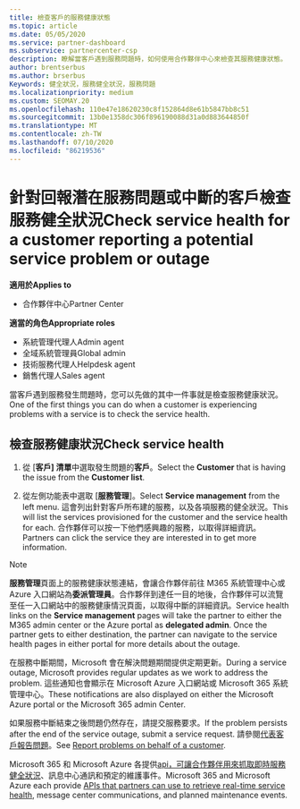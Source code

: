 ```yaml
---
title: 檢查客戶的服務健康狀態
ms.topic: article
ms.date: 05/05/2020
ms.service: partner-dashboard
ms.subservice: partnercenter-csp
description: 瞭解當客戶遇到服務問題時，如何使用合作夥伴中心來檢查其服務健康狀態。
author: brentserbus
ms.author: brserbus
Keywords: 健全狀況，服務健全狀況，服務問題
ms.localizationpriority: medium
ms.custom: SEOMAY.20
ms.openlocfilehash: 110e47e18620230c8f152864d8e61b5847bb8c51
ms.sourcegitcommit: 13b0e1358dc306f896190088d31a0d883644850f
ms.translationtype: MT
ms.contentlocale: zh-TW
ms.lasthandoff: 07/10/2020
ms.locfileid: "86219536"
---
```

# <a name="check-service-health-for-a-customer-reporting-a-potential-service-problem-or-outage"></a><span data-ttu-id="23227-104">針對回報潛在服務問題或中斷的客戶檢查服務健全狀況</span><span class="sxs-lookup"><span data-stu-id="23227-104">Check service health for a customer reporting a potential service problem or outage</span></span>

<span data-ttu-id="23227-105">**適用於**</span><span class="sxs-lookup"><span data-stu-id="23227-105">**Applies to**</span></span>

- <span data-ttu-id="23227-106">合作夥伴中心</span><span class="sxs-lookup"><span data-stu-id="23227-106">Partner Center</span></span>

<span data-ttu-id="23227-107">**適當的角色**</span><span class="sxs-lookup"><span data-stu-id="23227-107">**Appropriate roles**</span></span>

- <span data-ttu-id="23227-108">系統管理代理人</span><span class="sxs-lookup"><span data-stu-id="23227-108">Admin agent</span></span>
- <span data-ttu-id="23227-109">全域系統管理員</span><span class="sxs-lookup"><span data-stu-id="23227-109">Global admin</span></span>
- <span data-ttu-id="23227-110">技術服務代理人</span><span class="sxs-lookup"><span data-stu-id="23227-110">Helpdesk agent</span></span>
- <span data-ttu-id="23227-111">銷售代理人</span><span class="sxs-lookup"><span data-stu-id="23227-111">Sales agent</span></span>

<span data-ttu-id="23227-112">當客戶遇到服務發生問題時，您可以先做的其中一件事就是檢查服務健康狀況。</span><span class="sxs-lookup"><span data-stu-id="23227-112">One of the first things you can do when a customer is experiencing problems with a service is to check the service health.</span></span> 

## <a name="check-service-health"></a><span data-ttu-id="23227-113">檢查服務健康狀況</span><span class="sxs-lookup"><span data-stu-id="23227-113">Check service health</span></span>

1. <span data-ttu-id="23227-114">從 [**客戶] 清單**中選取發生問題的**客戶**。</span><span class="sxs-lookup"><span data-stu-id="23227-114">Select the **Customer** that is having the issue from the **Customer list**.</span></span>

2. <span data-ttu-id="23227-115">從左側功能表中選取 [**服務管理**]。</span><span class="sxs-lookup"><span data-stu-id="23227-115">Select **Service management** from the left menu.</span></span> <span data-ttu-id="23227-116">這會列出針對客戶所布建的服務，以及各項服務的健全狀況。</span><span class="sxs-lookup"><span data-stu-id="23227-116">This will list the services provisioned for the customer and the service health for each.</span></span> <span data-ttu-id="23227-117">合作夥伴可以按一下他們感興趣的服務，以取得詳細資訊。</span><span class="sxs-lookup"><span data-stu-id="23227-117">Partners can click the service they are interested in to get more information.</span></span> 

>[!NOTE] 
> <span data-ttu-id="23227-118">**服務管理**頁面上的服務健康狀態連結，會讓合作夥伴前往 M365 系統管理中心或 Azure 入口網站為**委派管理員**。合作夥伴到達任一目的地後，合作夥伴可以流覽至任一入口網站中的服務健康情況頁面，以取得中斷的詳細資訊。</span><span class="sxs-lookup"><span data-stu-id="23227-118">Service health links on the **Service management** pages will take the partner to either the M365 admin center or the Azure portal as **delegated admin**. Once the partner gets to either destination, the partner can navigate to the service health pages in either portal for more details about the outage.</span></span>
 
<span data-ttu-id="23227-119">在服務中斷期間，Microsoft 會在解決問題期間提供定期更新。</span><span class="sxs-lookup"><span data-stu-id="23227-119">During a service outage, Microsoft provides regular updates as we work to address the problem.</span></span> <span data-ttu-id="23227-120">這些通知也會顯示在 Microsoft Azure 入口網站或 Microsoft 365 系統管理中心。</span><span class="sxs-lookup"><span data-stu-id="23227-120">These notifications are also displayed on either the Microsoft Azure portal or the Microsoft 365 admin Center.</span></span>

<span data-ttu-id="23227-121">如果服務中斷結束之後問題仍然存在，請提交服務要求。</span><span class="sxs-lookup"><span data-stu-id="23227-121">If the problem persists after the end of the service outage, submit a service request.</span></span> <span data-ttu-id="23227-122">請參閱[代表客戶報告問題](report-problems-on-behalf-of-a-customer.md)。</span><span class="sxs-lookup"><span data-stu-id="23227-122">See [Report problems on behalf of a customer](report-problems-on-behalf-of-a-customer.md).</span></span>

<span data-ttu-id="23227-123">Microsoft 365 和 Microsoft Azure 各提供[api，可讓合作夥伴用來抓取即時服務健全狀況](get-automated-service-notifications-with-our-apis.md)、訊息中心通訊和預定的維護事件。</span><span class="sxs-lookup"><span data-stu-id="23227-123">Microsoft 365 and Microsoft Azure each provide [APIs that partners can use to retrieve real-time service health](get-automated-service-notifications-with-our-apis.md), message center communications, and planned maintenance events.</span></span>

 


